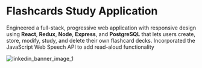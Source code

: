 # Flashcards Study Application
Engineered a full-stack, progressive web application with responsive design using **React**, **Redux**, **Node**, **Express**, and **PostgreSQL** that lets users create, store, modify, study, and delete their own flashcard decks. Incorporated the JavaScript Web Speech API to add read-aloud functionality

![linkedin_banner_image_1](https://github.com/d-mcneil/flashcards/assets/108340538/d009e301-e570-4d37-b89c-7a4d990136d1)
